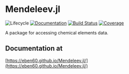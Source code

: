 # Mendeleev.jl

![Lifecycle](https://img.shields.io/badge/lifecycle-maturing-blue.svg) 
[![Documentation](https://img.shields.io/badge/docs-stable-blue.svg)](https://Eben60.github.io/Mendeleev.jl) 
[![Build Status](https://github.com/Eben60/Mendeleev.jl/workflows/CI/badge.svg)](https://github.com/Eben60/Mendeleev.jl/actions?query=workflow%3ACI) 
[![Coverage](https://codecov.io/gh/Eben60/Mendeleev.jl/branch/main/graph/badge.svg)](https://codecov.io/gh/Eben60/Mendeleev.jl) 
<!--![Lifecycle](https://img.shields.io/badge/lifecycle-experimental-orange.svg)
![Lifecycle](https://img.shields.io/badge/lifecycle-stable-green.svg)
![Lifecycle](https://img.shields.io/badge/lifecycle-retired-orange.svg)
![Lifecycle](https://img.shields.io/badge/lifecycle-archived-red.svg)
![Lifecycle](https://img.shields.io/badge/lifecycle-dormant-blue.svg) -->

<!--[![Build Status](https://travis-ci.com/Eben60/Mendeleev.jl.svg?branch=master)](https://travis-ci.com/Eben60/Mendeleev.jl)

[![codecov.io](http://codecov.io/github/Eben60/Mendeleev.jl/coverage.svg?branch=main](http://codecov.io/github/Eben60/Mendeleev.jl?branch=main)

[![][[ci-img]](https://github.com/Eben60/Mendeleev.jl/workflows/CI/badge.svg)][[ci-url](https://github.com/Eben60/Mendeleev.jl/actions?workflow=CI)]
-->

A package for accessing chemical elements data. 

## Documentation at 
[https://eben60.github.io/Mendeleev.jl/](https://eben60.github.io/Mendeleev.jl/)
